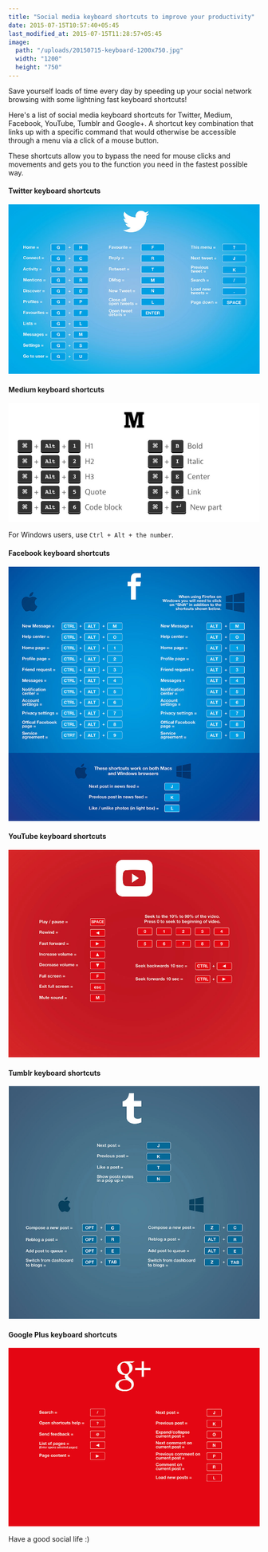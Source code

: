 ```yaml
---
title: "Social media keyboard shortcuts to improve your productivity"
date: 2015-07-15T10:57:40+05:45
last_modified_at: 2015-07-15T11:28:57+05:45
image:
  path: "/uploads/20150715-keyboard-1200x750.jpg"
  width: "1200"
  height: "750"
---
```


Save yourself loads of time every day by speeding up your social network browsing with some lightning fast keyboard shortcuts!

Here's a list of social media keyboard shortcuts for Twitter, Medium, Facebook, YouTube, Tumblr and Google+. A shortcut key combination that links up with a specific command that would otherwise be accessible through a menu via a click of a mouse button.

These shortcuts allow you to bypass the need for mouse clicks and movements and gets you to the function you need in the fastest possible way.

#### Twitter keyboard shortcuts

![Twitter keyboard shortcuts](/uploads/20150715-twitter-keyboard-shortcuts.jpg)

#### Medium keyboard shortcuts

![Medium keyboard shortcuts](/uploads/20150715-medium-keyboard-shortcuts.jpg)

For Windows users, use `Ctrl + Alt + the number`.

#### Facebook keyboard shortcuts

![Facebook keyboard shortcuts](/uploads/20150715-facebook-keyboard-shortcuts.jpg)

#### YouTube keyboard shortcuts

![YouTube keyboard shortcuts](/uploads/20150715-youtube-keyboard-shortcuts.jpg)

#### Tumblr keyboard shortcuts

![Tumblr keyboard shortcuts](/uploads/20150715-tumblr-keyboard-shortcuts.jpg)

#### Google Plus keyboard shortcuts

![Google Plus keyboard shortcuts](/uploads/20150715-google-plus-keyboard-shortcuts.jpg)

Have a good social life :)
